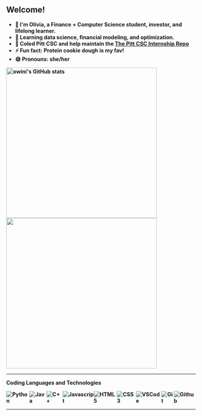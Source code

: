<b>Welcome!<b>
---

  - 🔭  I'm Olivia, a Finance + Computer Science student, investor, and lifelong learner.
  - 🌱  Learning data science, financial modeling, and optimization.
  - 🚀  Coled Pitt CSC and help maintain the [The Pitt CSC Internship Repo](https://github.com/pittcsc/Summer2023-Internships)
  - ⚡   Fun fact: Protein cookie dough is my fav!
  - 😄   Pronouns: she/her
 
 <p align="left">
  <img src="https://github-readme-stats.vercel.app/api?username=owini&show_icons=true&hide=&count_private=true&title_color=0891b2&text_color=ffffff&icon_color=0891b2&bg_color=1c1917&hide_border=true&show_icons=true" alt="owini's GitHub stats" width=400 />
  <img src="https://github-readme-streak-stats.herokuapp.com/?user=owini&stroke=ffffff&background=1c1917&ring=0891b2&fire=0891b2&currStreakNum=ffffff&currStreakLabel=0891b2&sideNums=ffffff&sideLabels=ffffff&dates=ffffff&hide_border=true" width=400  />
</p>
  
---
  
 <b>Coding Languages and Technologies<b>

<div style="display:flex", align="left">
  <img alt="Python" src="https://img.shields.io/badge/Python-FFD43B?style=for-the-badge&logo=python&logoColor=blue">
  <img alt="Java" src="https://img.shields.io/badge/Java-ED8B00?style=for-the-badge&logo=java&logoColor=white">
  <img alt="C++" src="https://img.shields.io/badge/C%2B%2B-00599C?style=for-the-badge&logo=c%2B%2B&logoColor=white">
  <img alt="Javascript" src="https://img.shields.io/badge/JavaScript-323330?style=for-the-badge&logo=javascript&logoColor=F7DF1E">
  <img alt="HTML5" src="https://img.shields.io/badge/html5%20-%23E34F26.svg?&style=for-the-badge&logo=html5&logoColor=white"/>
  <img alt="CSS3" src="https://img.shields.io/badge/css3%20-%231572B6.svg?&style=for-the-badge&logo=css3&logoColor=white"/>
  <img alt="VSCode" src="https://img.shields.io/badge/VSCode-0078D4?style=for-the-badge&logo=visual%20studio%20code&logoColor=white">
  <img alt="Git" src="https://img.shields.io/badge/GIT-E44C30?style=for-the-badge&logo=git&logoColor=white">
  <img alt="Github" src="https://img.shields.io/badge/GitHub-100000?style=for-the-badge&logo=github&logoColor=white">
  

</div>

---

